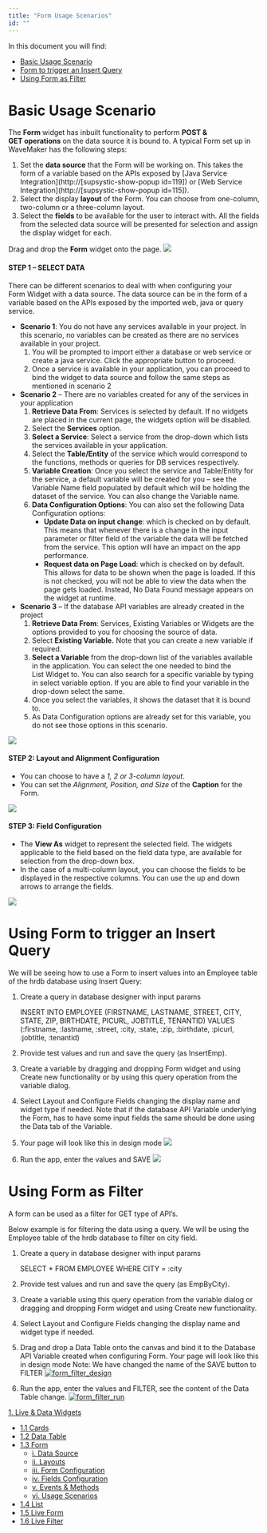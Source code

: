 ```yaml
---
title: "Form Usage Scenarios"
id: ""
---
```


In this document you will find:

- [Basic Usage Scenario](#basic)
- [Form to trigger an Insert Query](#query)
- [Using Form as Filter](#filter)

# Basic Usage Scenario

The **Form** widget has inbuilt functionality to perform **POST & GET operations** on the data source it is bound to. A typical Form set up in WaveMaker has the following steps:

1. Set the **data source** that the Form will be working on. This takes the form of a variable based on the APIs exposed by [Java Service Integration](http://[supsystic-show-popup id=119]) or [Web Service Integration](http://[supsystic-show-popup id=115]).
2. Select the display **layout** of the Form. You can choose from one-column, two-column or a three-column layout.
3. Select the **fields** to be available for the user to interact with. All the fields from the selected data source will be presented for selection and assign the display widget for each.

Drag and drop the **Form** widget onto the page. [![](../assets/form_usage_dnd.png)](../assets/form_usage_dnd.png)

#### STEP 1 – SELECT DATA

There can be different scenarios to deal with when configuring your Form Widget with a data source. The data source can be in the form of a variable based on the APIs exposed by the imported web, java or query service.

- **Scenario 1**: You do not have any services available in your project. In this scenario, no variables can be created as there are no services available in your project.
    1. You will be prompted to import either a database or web service or create a java service. Click the appropriate button to proceed.
    2. Once a service is available in your application, you can proceed to bind the widget to data source and follow the same steps as mentioned in scenario 2
- **Scenario 2** – There are no variables created for any of the services in your application
    1. **Retrieve Data From**: Services is selected by default. If no widgets are placed in the current page, the widgets option will be disabled.
    2. Select the **Services** option.
    3. **Select a Service**: Select a service from the drop-down which lists the services available in your application.
    4. Select the **Table/Entity** of the service which would correspond to the functions, methods or queries for DB services respectively.
    5. **Variable Creation**: Once you select the service and Table/Entity for the service, a default variable will be created for you – see the Variable Name field populated by default which will be holding the dataset of the service. You can also change the Variable name.
    6. **Data Configuration Options**: You can also set the following Data Configuration options:
        - **Update Data on input change**: which is checked on by default. This means that whenever there is a change in the input parameter or filter field of the variable the data will be fetched from the service. This option will have an impact on the app performance.
        - **Request data on Page Load**: which is checked on by default. This allows for data to be shown when the page is loaded. If this is not checked, you will not be able to view the data when the page gets loaded. Instead, No Data Found message appears on the widget at runtime.
- **Scenario 3** – If the database API variables are already created in the project
    1. **Retrieve Data From**: Services, Existing Variables or Widgets are the options provided to you for choosing the source of data.
    2. Select **Existing Variable.** Note that you can create a new variable if required.
    3. **Select a Variable** from the drop-down list of the variables available in the application. You can select the one needed to bind the List Widget to. You can also search for a specific variable by typing in select variable option. If you are able to find your variable in the drop-down select the same.
    4. Once you select the variables, it shows the dataset that it is bound to.
    5. As Data Configuration options are already set for this variable, you do not see those options in this scenario.

[![](../assets/form_usage_var.png)](../assets/form_usage_var.png)

#### STEP 2: Layout and Alignment Configuration

- You can choose to have a _1, 2 or 3-column layout_.
- You can set the _Alignment, Position, and Size_ of the **Caption** for the Form.

[![](../assets/form_usage_layout.png)](../assets/form_usage_layout.png)

#### STEP 3: Field Configuration

- The **View As** widget to represent the selected field. The widgets applicable to the field based on the field data type, are available for selection from the drop-down box.
- In the case of a multi-column layout, you can choose the fields to be displayed in the respective columns. You can use the up and down arrows to arrange the fields.

[![](../assets/form_usage_data.png)](../assets/form_usage_data.png)

# Using Form to trigger an Insert Query

We will be seeing how to use a Form to insert values into an Employee table of the hrdb database using Insert Query:

1. Create a query in database designer with input params
    
    INSERT INTO EMPLOYEE 
    (FIRSTNAME, LASTNAME, STREET, CITY, STATE, ZIP, BIRTHDATE, PICURL, JOBTITLE, TENANTID)
    VALUES (:firstname, :lastname, :street, :city, :state, :zip, :birthdate, :picurl, :jobtitle, :tenantid)
    
2. Provide test values and run and save the query (as InsertEmp).
3. Create a variable by dragging and dropping Form widget and using Create new functionality or by using this query operation from the variable dialog.
4. Select Layout and Configure Fields changing the display name and widget type if needed. Note that if the database API Variable underlying the Form, has to have some input fields the same should be done using the Data tab of the Variable.
5. Your page will look like this in design mode [![](../assets/form_query_design.png)](../assets/form_query_design.png)
6. Run the app, enter the values and SAVE [![](../assets/form_query_run.png)](../assets/form_query_run.png)

# Using Form as Filter

A form can be used as a filter for GET type of API’s.

Below example is for filtering the data using a query. We will be using the Employee table of the hrdb database to filter on city field.

1. Create a query in database designer with input params
    
    SELECT \* FROM EMPLOYEE WHERE CITY = :city
    
2. Provide test values and run and save the query (as EmpByCity).
3. Create a variable using this query operation from the variable dialog or dragging and dropping Form widget and using Create new functionality.
4. Select Layout and Configure Fields changing the display name and widget type if needed.
5. Drag and drop a Data Table onto the canvas and bind it to the Database API Variable created when configuring Form. Your page will look like this in design mode Note: We have changed the name of the SAVE button to FILTER [![form_filter_design](../assets/form_filter_design.png)](../assets/form_filter_design.png)
6. Run the app, enter the values and FILTER, see the content of the Data Table change. [![form_filter_run](../assets/form_filter_run.png)](../assets/form_filter_run.png)

[1\. Live & Data Widgets](/learn/app-development/widgets/widget-library/#data-live)

- [1.1 Cards](/learn/app-development/widgets/datalive/cards/)
- [1.2 Data Table](/learn/app-development/widgets/datalive/data-table/)
- [1.3 Form](/learn/app-development/widgets/datalive/form/)
    - [i. Data Source](/learn/app-development/widgets/datalive/form/form-data-source/)
    - [ii. Layouts](/learn/app-development/widgets/datalive/form/form-layouts/)
    - [iii. Form Configuration](/learn/app-development/widgets/datalive/form/form-configurations/)
    - [iv. Fields Configuration](/learn/app-development/widgets/datalive/form/form-fields-configuration/)
    - [v. Events & Methods](/learn/app-development/widgets/datalive/form/form-events-methods/)
    - [vi. Usage Scenarios](/learn/app-development/widgets/datalive/form/form-usage-scenarios/)
- [1.4 List](/learn/app-development/widgets/datalive/list/)
- [1.5 Live Form](/learn/app-development/widgets/datalive/live-form/)
- [1.6 Live Filter](/learn/app-development/widgets/datalive/live-filter/)
